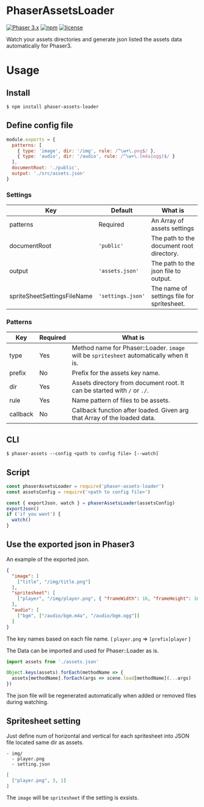 # PhaserAssetsLoader

[![Phaser 3.x](https://img.shields.io/badge/Phaser-3.x-brightgreen.svg)](https://github.com/photonstorm/phaser)
[![npm](https://img.shields.io/npm/v/phaser-assets-loader.svg)](https://www.npmjs.com/package/phaser-assets-loader)
[![license](https://img.shields.io/github/license/mashape/apistatus.svg)](https://github.com/laineus/phaser-assets-loader/blob/master/LICENSE)

Watch your assets directories and generate json listed the assets data automatically for Phaser3.

# Usage

## Install

```
$ npm install phaser-assets-loader
```

## Define config file

```js
module.exports = {
  patterns: [
    { type: 'image', dir: '/img', rule: /^\w+\.png$/ },
    { type: 'audio', dir: '/audio', rule: /^\w+\.(m4a|ogg)$/ }
  ],
  documentRoot: './public',
  output: './src/assets.json'
}
```

### Settings

|Key|Default|What is|
|---|---|---|
|patterns|Required|An Array of assets settings|
|documentRoot|`'public'`|The path to the document root directory.|
|output|`'assets.json'`|The path to the json file to output.|
|spriteSheetSettingsFileName|`'settings.json'`|The name of settings file for spritesheet.|

### Patterns

|Key|Required|What is|
|---|---|---|
|type|Yes|Method name for Phaser::Loader. `image` will be `spritesheet` automatically when it is.|
|prefix|No|Prefix for the assets key name.|
|dir|Yes|Assets directory from document root. It can be started with `/` or `./`.|
|rule|Yes|Name pattern of files to be assets.|
|callback|No|Callback function after loaded. Given arg that Array of the loaded data.|

## CLI

```
$ phaser-assets --config <path to config file> [--watch]
```

## Script

```js
const phaserAssetsLoader = require('phaser-assets-loader')
const assetsConfig = require('<path to config file>')

const { exportJson, watch } = phaserAssetsLoader(assetsConfig)
exportJson()
if ('if you want') {
  watch()
}
```

## Use the exported json in Phaser3

An example of the exported json.

```json
{
  "image": [
    ["title", "/img/title.png"]
  ],
  "spritesheet": [
    ["player", "/img/player.png", { "frameWidth": 16, "frameHeight": 16, "startFrame": 0, "endFrame": 3 }]
  ],
  "audio": [
    ["bgm", ["/audio/bgm.m4a", "/audio/bgm.ogg"]]
  ]
}
```

The key names based on each file name. ( `player.png` => `[prefix]player` )

The Data can be imported and used for Phaser::Loader as is.

```js
import assets from './assets.json'
```

```js
Object.keys(assets).forEach(methodName => {
  assets[methodName].forEach(args => scene.load[methodName](...args)
})
```

The json file will be regenerated automatically when added or removed files during watching.

## Spritesheet setting

Just define num of horizontal and vertical for each spritesheet into JSON file located same dir as assets.

```
- img/
  - player.png
  - setting.json
```

```json
[
  ["player.png", 3, 1]
]
```

The `image` will be `spritesheet` if the setting is exsists.
